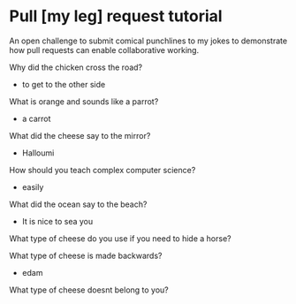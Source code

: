 # Pull [my leg] request tutorial
An open challenge to submit comical punchlines to my jokes to demonstrate how pull requests can enable collaborative working. 

Why did the chicken cross the road?
  - to get to the other side

What is orange and sounds like a parrot? 
  - a carrot

What did the cheese say to the mirror? 
  - Halloumi

How should you teach complex computer science?
  - easily

What did the ocean say to the beach?
  - It is nice to sea you

What type of cheese do you use if you need to hide a horse?

What type of cheese is made backwards?
  - edam

What type of cheese doesnt belong to you?
